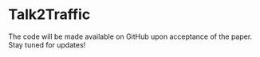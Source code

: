 # Talk2Traffic

The code will be made available on GitHub upon acceptance of the paper. Stay tuned for updates!
